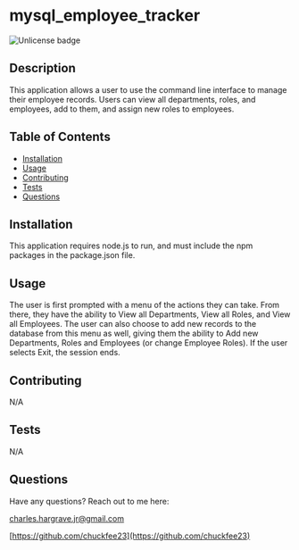 # mysql_employee_tracker

![Unlicense badge](https://img.shields.io/badge/license-Unlicense-brightgreen)

## Description

This application allows a user to use the command line interface to manage their employee records. Users can view all departments, roles, and employees, add to them, and assign new roles to employees.

## Table of Contents

- [Installation](#installation)
- [Usage](#usage)
- [Contributing](#contributing)
- [Tests](#tests)
- [Questions](#questions)

## Installation

This application requires node.js to run, and must include the npm packages in the package.json file.

## Usage

The user is first prompted with a menu of the actions they can take. From there, they have the ability to View all Departments, View all Roles, and View all Employees. The user can also choose to add new records to the database from this menu as well, giving them the ability to Add new Departments, Roles and Employees (or change Employee Roles). If the user selects Exit, the session ends.

## Contributing

N/A

## Tests

N/A

## Questions

Have any questions? Reach out to me here:

[charles.hargrave.jr@gmail.com](mailto:charles.hargrave.jr@gmail.com)

[https://github.com/chuckfee23](https://github.com/chuckfee23)
